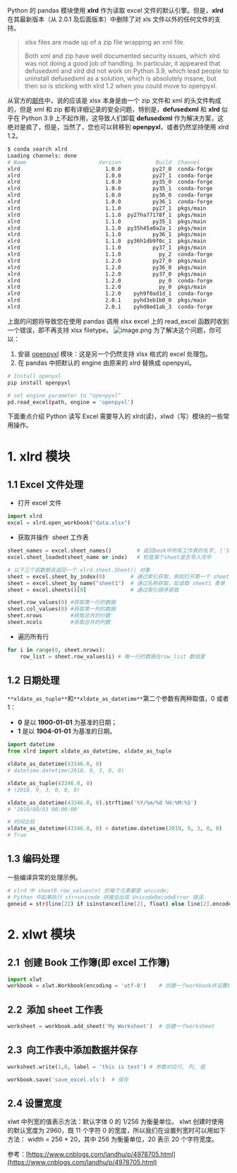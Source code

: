 Python 的 pandas 模块使用 **xlrd** 作为读取 excel 文件的默认引擎。但是，**xlrd** 在其最新版本（从 2.0.1 及后面版本）中删除了对 xls 文件以外的任何文件的支持。

> xlsx files are made up of a zip file wrapping an xml file.
>
> Both xml and zip have well documented security issues, which xlrd was not doing a good job of handling. In particular, it appeared that defusedxml and xlrd did not work on Python 3.9, which lead people to uninstall defusedxml as a solution, which is absolutely insane, but then so is sticking with xlrd 1.2 when you could move to openpyxl.

从官方的[邮件](https://groups.google.com/g/python-excel/c/IRa8IWq_4zk/m/Af8-hrRnAgAJ)中，说的应该是 xlsx 本身是由一个 zip 文件和 xml 的头文件构成的，但是 xml 和 zip 都有详细记录的安全问题，特别是，**defusedxml** 和 **xlrd** 似乎在 Python 3.9 上不起作用，这导致人们卸载 **defusedxml** 作为解决方案，这绝对是疯了，但是，当然了，您也可以转移到 **openpyxl**，或者仍然坚持使用 xlrd 1.2。

```bash
$ conda search xlrd
Loading channels: done
# Name                       Version           Build  Channel
xlrd                           1.0.0          py27_0  conda-forge
xlrd                           1.0.0          py27_1  conda-forge
xlrd                           1.0.0          py35_0  conda-forge
xlrd                           1.0.0          py35_1  conda-forge
xlrd                           1.0.0          py36_0  conda-forge
xlrd                           1.0.0          py36_1  conda-forge
xlrd                           1.1.0          py27_1  pkgs/main
xlrd                           1.1.0  py27ha77178f_1  pkgs/main
xlrd                           1.1.0          py35_1  pkgs/main
xlrd                           1.1.0  py35h45a0a2a_1  pkgs/main
xlrd                           1.1.0          py36_1  pkgs/main
xlrd                           1.1.0  py36h1db9f0c_1  pkgs/main
xlrd                           1.1.0          py37_1  pkgs/main
xlrd                           1.1.0            py_2  conda-forge
xlrd                           1.2.0          py27_0  pkgs/main
xlrd                           1.2.0          py36_0  pkgs/main
xlrd                           1.2.0          py37_0  pkgs/main
xlrd                           1.2.0            py_0  conda-forge
xlrd                           1.2.0            py_0  pkgs/main
xlrd                           1.2.0    pyh9f0ad1d_1  conda-forge
xlrd                           2.0.1    pyhd3eb1b0_0  pkgs/main
xlrd                           2.0.1    pyhd8ed1ab_3  conda-forge
```

上面的问题将导致您在使用 pandas 调用 xlsx excel 上的 read_excel 函数时收到一个错误，即不再支持 xlsx filetype。
![image.png](https://cdn.nlark.com/yuque/0/2021/png/126032/1626852015357-a5e2693b-4650-4adf-8d47-033f3be26c74.png#clientId=u1c8f9059-e558-4&from=paste&id=uab778038&originHeight=43&originWidth=320&originalType=url&ratio=1&rotation=0&showTitle=false&size=1845&status=done&style=none&taskId=u44f0a48e-f046-4d9e-8966-c3bc910689d&title=)
为了解决这个问题，你可以：

1. 安装 [openpyxl](https://openpyxl.readthedocs.io/en/stable/) 模块：这是另一个仍然支持 xlsx 格式的 excel 处理包。
2. 在 pandas 中把默认的 engine 由原来的 xlrd 替换成 openpyxl。

```bash
# Install openyxl
pip install openpyxl

# set engine parameter to "openpyxl"
pd.read_excel(path, engine = 'openpyxl')
```

下面重点介绍 Python 读写 Excel 需要导入的 xlrd(读)，xlwd（写）模块的一些常用操作。

# 1. xlrd 模块

## 1.1 Excel 文件处理

- 打开 excel 文件

```python
import xlrd
excel = xlrd.open_workbook("data.xlsx")
```

- 获取并操作  sheet 工作表

```python
sheet_names = excel.sheet_names()        # 返回book中所有工作表的名字, ['Sheet1', 'Sheet2', 'Sheet3']
excel.sheet_loaded(sheet_name or indx)   # 检查某个sheet是否导入完毕

# 以下三个函数都会返回一个 xlrd.sheet.Sheet() 对象
sheet = excel.sheet_by_index(0)        # 通过索引获取，例如打开第一个 sheet 表格
sheet = excel.sheet_by_name("sheet1")  # 通过名称获取，如读取 sheet1 表单
sheet = excel.sheets()[0]              # 通过索引顺序获取

sheet.row_values(0) #获取第一行的数据
sheet.col_values(0) #获取第一列的数据
sheet.nrows         #获取总共的行数
sheet.ncols         #获取总共的列数
```

- 遍历所有行

```python
for i in range(0, sheet.nrows):
    row_list = sheet.row_values(i) # 每一行的数据在row_list 数组里
```

## 1.2 日期处理

`**xldate_as_tuple**`和`**xldate_as_datetime**`第二个参数有两种取值，0 或者 1：

- **0** 是以 **1900-01-01** 为基准的日期；
- **1** 是以 **1904-01-01** 为基准的日期。

```python
import datetime
from xlrd import xldate_as_datetime, xldate_as_tuple

xldate_as_datetime(43346.0, 0)
# datetime.datetime(2018, 9, 3, 0, 0)

xldate_as_tuple(43346.0, 0)
# (2018, 9, 3, 0, 0, 0)

xldate_as_datetime(43346.0, 0).strftime('%Y/%m/%d %H:%M:%S')
# '2018/09/03 00:00:00'

# 时间比较
xldate_as_datetime(43346.0, 0) < datetime.datetime(2019, 9, 3, 0, 0)
# True

```

## 1.3 编码处理

一些编译异常的处理示例。

```bash
# xlrd 中 sheet0.row_values(n) 的每个元素都是 unicode;
# Python 中如果执行 str+unicode 拼接会出现 UnicodeDecodeError 错误.
geneid = str(line[2]) if isinstance(line[2], float) else line[2].encode("utf-8")
```

# 2. xlwt 模块

## 2.1  创建 Book 工作簿(即 excel 工作簿)

```python
import xlwt
workbook = xlwt.Workbook(encoding = 'utf-8')	# 创建一个workbook并设置编码形式
```

## 2.2  添加 sheet 工作表

```python
worksheet = workbook.add_sheet('My Worksheet')  # 创建一个worksheet
```

## 2.3  向工作表中添加数据并保存

```python
worksheet.write(1,0, label = 'this is test') # 参数对应行, 列, 值

workbook.save('save_excel.xls')  # 保存
```

## 2.4 设置宽度

xlwt 中列宽的值表示方法：默认字体 0 的 1/256 为衡量单位。
xlwt 创建时使用的默认宽度为 2960，既 11 个字符 0 的宽度，所以我们在设置列宽时可以用如下方法：
width = 256 \* 20，其中 256 为衡量单位，20 表示 20 个字符宽度。

参考：[https://www.cnblogs.com/landhu/p/4978705.html](https://www.cnblogs.com/landhu/p/4978705.html)
